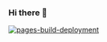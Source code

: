 <!--
 * @Author: f2ngwx
 * @Date: 2023-09-07 16:02:28
 * @LastEditors: f2ngwx
 * @LastEditTime: 2023-09-07 16:16:00
 * @FilePath: \gamec:\projects\f2ngwx\README.md
 * @Description: 
 * 
 * Copyright (c) 2023 by CGGAME, All Rights Reserved. 
-->
### Hi there 👋

<!--
**f2ngwx/f2ngwx** is a ✨ _special_ ✨ repository because its `README.md` (this file) appears on your GitHub profile.

Here are some ideas to get you started:

- 🔭 I’m currently working on ...
- 🌱 I’m currently learning ...
- 👯 I’m looking to collaborate on ...
- 🤔 I’m looking for help with ...
- 💬 Ask me about ...
- 📫 How to reach me: ...
- 😄 Pronouns: ...
- ⚡ Fun fact: ...
-->
[![pages-build-deployment](https://github.com/f2ngwx/f2ngwx/actions/workflows/pages/pages-build-deployment/badge.svg)](https://github.com/f2ngwx/f2ngwx/actions/workflows/pages/pages-build-deployment)